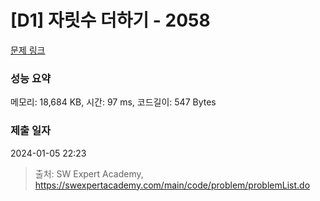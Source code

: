 # [D1] 자릿수 더하기 - 2058 

[문제 링크](https://swexpertacademy.com/main/code/problem/problemDetail.do?contestProbId=AV5QPRjqA10DFAUq) 

### 성능 요약

메모리: 18,684 KB, 시간: 97 ms, 코드길이: 547 Bytes

### 제출 일자

2024-01-05 22:23



> 출처: SW Expert Academy, https://swexpertacademy.com/main/code/problem/problemList.do